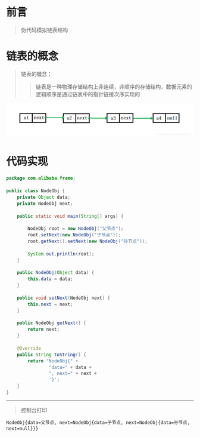 # 前言

<font face="幼圆">

> 伪代码模拟链表结构

</font>

# 链表的概念

<font face="幼圆">

> 链表的概念：
> > 链表是一种物理存储结构上非连续，非顺序的存储结构，数据元素的逻辑顺序是通过链表中的指针链接次序实现的

</font>

![](../../../assets/img/a/A_116.png)

# 代码实现

```java 
package com.alibaba.frame;

public class NodeObj {
    private Object data;
    private NodeObj next;

    public static void main(String[] args) {

        NodeObj root = new NodeObj("父节点");
        root.setNext(new NodeObj("子节点"));
        root.getNext().setNext(new NodeObj("孙节点"));

        System.out.println(root);
    }

    public NodeObj(Object data) {
        this.data = data;
    }

    public void setNext(NodeObj next) {
        this.next = next;
    }

    public NodeObj getNext() {
        return next;
    }

    @Override
    public String toString() {
        return "NodeObj{" +
                "data=" + data +
                ", next=" + next +
                '}';
    }
}
```

---

<font face="幼圆">

> 控制台打印

</font>

```text
NodeObj{data=父节点, next=NodeObj{data=子节点, next=NodeObj{data=孙节点, next=null}}}
```


